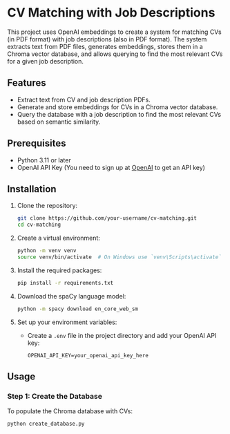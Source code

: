 # CV Matching with Job Descriptions

This project uses OpenAI embeddings to create a system for matching CVs (in PDF format) with job descriptions (also in PDF format). The system extracts text from PDF files, generates embeddings, stores them in a Chroma vector database, and allows querying to find the most relevant CVs for a given job description.

## Features

- Extract text from CV and job description PDFs.
- Generate and store embeddings for CVs in a Chroma vector database.
- Query the database with a job description to find the most relevant CVs based on semantic similarity.

## Prerequisites

- Python 3.11 or later
- OpenAI API Key (You need to sign up at [OpenAI](https://www.openai.com/) to get an API key)

## Installation

1. Clone the repository:
    ```bash
    git clone https://github.com/your-username/cv-matching.git
    cd cv-matching
    ```

2. Create a virtual environment:
    ```bash
    python -m venv venv
    source venv/bin/activate  # On Windows use `venv\Scripts\activate`
    ```

3. Install the required packages:
    ```bash
    pip install -r requirements.txt
    ```

4. Download the spaCy language model:
    ```bash
    python -m spacy download en_core_web_sm
    ```

5. Set up your environment variables:
    - Create a `.env` file in the project directory and add your OpenAI API key:
        ```
        OPENAI_API_KEY=your_openai_api_key_here
        ```

## Usage

### Step 1: Create the Database

To populate the Chroma database with CVs:

```bash
python create_database.py
